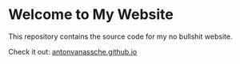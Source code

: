 # Welcome to My Website

This repository contains the source code for my no bullshit website.

Check it out: [antonvanassche.github.io](https://antonvanassche.github.io)
